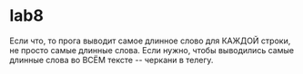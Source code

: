 # lab8
Если что, то прога выводит самое длинное слово для КАЖДОЙ строки, не просто самые длинные слова.
Если нужно, чтобы выводились самые длинные слова во ВСЁМ тексте -- черкани в телегу.
